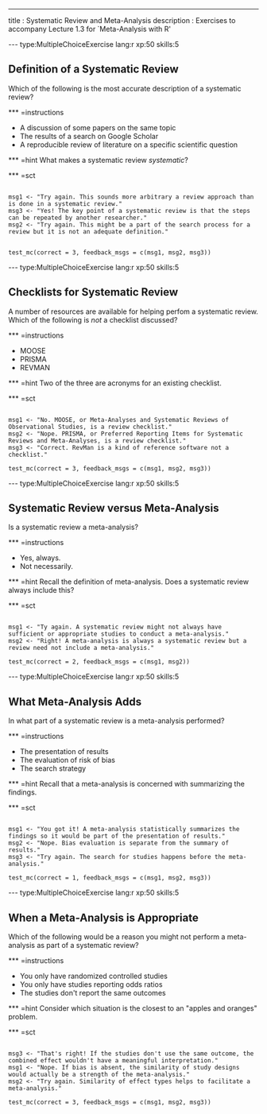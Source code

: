 ---
title       : Systematic Review and Meta-Analysis
description : Exercises to accompany Lecture 1.3 for `Meta-Analysis with R'


--- type:MultipleChoiceExercise lang:r xp:50 skills:5
## Definition of a Systematic Review

Which of the following is the most accurate description of a systematic review?

*** =instructions
- A discussion of some papers on the same topic
- The results of a search on Google Scholar
- A reproducible review of literature on a specific scientific question

*** =hint
What makes a systematic review _systematic_?

*** =sct
```{r}

msg1 <- "Try again. This sounds more arbitrary a review approach than is done in a systematic review."
msg3 <- "Yes! The key point of a systematic review is that the steps can be repeated by another researcher."
msg2 <- "Try again. This might be a part of the search process for a review but it is not an adequate definition."


test_mc(correct = 3, feedback_msgs = c(msg1, msg2, msg3)) 
```


--- type:MultipleChoiceExercise lang:r xp:50 skills:5
## Checklists for Systematic Review

A number of resources are available for helping perfom a systematic review. Which of the following is _not_ a checklist discussed?

*** =instructions

- MOOSE
- PRISMA
- REVMAN

*** =hint
Two of the three are acronyms for an existing checklist.

*** =sct
```{r}

msg1 <- "No. MOOSE, or Meta-Analyses and Systematic Reviews of Observational Studies, is a review checklist."
msg2 <- "Nope. PRISMA, or Preferred Reporting Items for Systematic Reviews and Meta-Analyses, is a review checklist."
msg3 <- "Correct. RevMan is a kind of reference software not a checklist."

test_mc(correct = 3, feedback_msgs = c(msg1, msg2, msg3)) 
```


--- type:MultipleChoiceExercise lang:r xp:50 skills:5
## Systematic Review versus Meta-Analysis


Is a systematic review a meta-analysis?

*** =instructions
- Yes, always.
- Not necessarily.

*** =hint
Recall the definition of meta-analysis. Does a systematic review always include this?

*** =sct
```{r}

msg1 <- "Ty again. A systematic review might not always have sufficient or appropriate studies to conduct a meta-analysis."
msg2 <- "Right! A meta-analysis is always a systematic review but a review need not include a meta-analysis."

test_mc(correct = 2, feedback_msgs = c(msg1, msg2)) 
```

--- type:MultipleChoiceExercise lang:r xp:50 skills:5
## What Meta-Analysis Adds


In what part of a systematic review is a meta-analysis performed?

*** =instructions

- The presentation of results
- The evaluation of risk of bias
- The search strategy

*** =hint
Recall that a meta-analysis is concerned with summarizing the findings.

*** =sct
```{r}

msg1 <- "You got it! A meta-analysis statistically summarizes the findings so it would be part of the presentation of results."
msg2 <- "Nope. Bias evaluation is separate from the summary of results."
msg3 <- "Try again. The search for studies happens before the meta-analysis."

test_mc(correct = 1, feedback_msgs = c(msg1, msg2, msg3)) 
```

--- type:MultipleChoiceExercise lang:r xp:50 skills:5
## When a Meta-Analysis is Appropriate

Which of the following would be a reason you might not perform a meta-analysis as part of a systematic review?

*** =instructions

- You only have randomized controlled studies
- You only have studies reporting odds ratios
- The studies don't report the same outcomes

*** =hint
Consider which situation is the closest to an "apples and oranges" problem.

*** =sct
```{r}

msg3 <- "That's right! If the studies don't use the same outcome, the combined effect wouldn't have a meaningful interpretation."
msg1 <- "Nope. If bias is absent, the similarity of study designs would actually be a strength of the meta-analysis."
msg2 <- "Try again. Similarity of effect types helps to facilitate a meta-analysis."

test_mc(correct = 3, feedback_msgs = c(msg1, msg2, msg3)) 
```